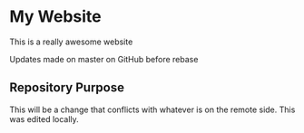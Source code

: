 # My Website

This is a really awesome website

Updates made on master on GitHub before rebase

## Repository Purpose

This will be a change that conflicts 
with whatever is on the remote side.
This was edited locally.
